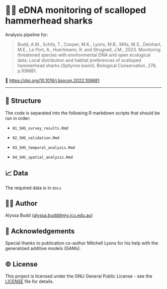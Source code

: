 # :shark::dna: eDNA monitoring of scalloped hammerhead sharks

Analysis pipeline for:

> Budd, A.M., Schils, T., Cooper, M.K., Lyons, M.B., Mills, M.S., Deinhart, M.E., Le Port, A., Huerlimann, R. and Strugnell, J.M., 2023. Monitoring threatened species with environmental DNA and open ecological data: Local distribution and habitat preferences of scalloped hammerhead sharks (*Sphyrna lewini*). Biological Conservation, 278, p.109881.

:memo: https://doi.org/10.1016/j.biocon.2022.109881

---

## :file_folder: Structure

The code is separated into the following R markdown scripts that should be run in order:

- `01_SHS_survey_results.Rmd`

- `02_SHS_validation.Rmd`

- `03_SHS_temporal_analysis.Rmd`

- `04_SHS_spatial_analysis.Rmd`

## :chart_with_upwards_trend: Data

The required data is in `docs`

## :woman_technologist: Author
Alyssa Budd (alyssa.budd@my.jcu.edu.au)

## :bouquet: Acknowledgements
Special thanks to publication co-author Mitchell Lyons for his help with the generalized additive models (GAMs).

## :copyright: License
This project is licensed under the GNU General Public License - see the [LICENSE](LICENSE.txt) file for details.